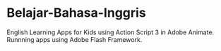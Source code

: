 # Belajar-Bahasa-Inggris
 English Learning Apps for Kids using Action Script 3 in Adobe Animate.
 Runnning apps using Adobe Flash Framework.
